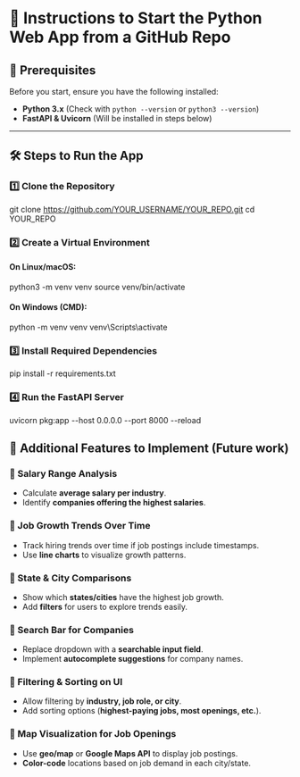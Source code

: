# 🚀 Instructions to Start the Python Web App from a GitHub Repo  

## 📌 Prerequisites  
Before you start, ensure you have the following installed:  

- **Python 3.x** (Check with `python --version` or `python3 --version`)  
- **FastAPI & Uvicorn** (Will be installed in steps below)  

---

## 🛠️ Steps to Run the App  

### 1️⃣ Clone the Repository  

git clone https://github.com/YOUR_USERNAME/YOUR_REPO.git
cd YOUR_REPO

### 2️⃣ Create a Virtual Environment

#### On Linux/macOS:
python3 -m venv venv
source venv/bin/activate

#### On Windows (CMD):
python -m venv venv
venv\Scripts\activate

### 3️⃣ Install Required Dependencies
pip install -r requirements.txt
### 4️⃣ Run the FastAPI Server
uvicorn pkg:app --host 0.0.0.0 --port 8000 --reload










## 🚀 Additional Features to Implement (Future work)

### 📌 Salary Range Analysis

-   Calculate **average salary per industry**.
-   Identify **companies offering the highest salaries**.

### 📌 Job Growth Trends Over Time

-   Track hiring trends over time if job postings include timestamps.
-   Use **line charts** to visualize growth patterns.

### 📌 State & City Comparisons

-   Show which **states/cities** have the highest job growth.
-   Add **filters** for users to explore trends easily.

### 📌 Search Bar for Companies

-   Replace dropdown with a **searchable input field**.
-   Implement **autocomplete suggestions** for company names.

### 📌 Filtering & Sorting on UI

-   Allow filtering by **industry, job role, or city**.
-   Add sorting options (**highest-paying jobs, most openings, etc.**).

### 📌 Map Visualization for Job Openings

-   Use **geo/map** or **Google Maps API** to display job postings.
-   **Color-code** locations based on job demand in each city/state.